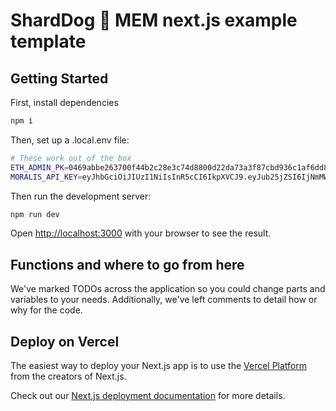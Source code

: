 # ShardDog 🤝 MEM next.js example template


## Getting Started

First, install dependencies

```bash
npm i
```

Then, set up a .local.env file:

```bash
# These work out of the box
ETH_ADMIN_PK=0469abbe263700f44b2c28e3c74d8800d22da73a3f87cbd936c1af6dd8aecdd1
MORALIS_API_KEY=eyJhbGciOiJIUzI1NiIsInR5cCI6IkpXVCJ9.eyJub25jZSI6IjNmMWYzMDcwLThiZGMtNDY1OS04ZGY4LTE0NWQ5NjVhZmE5MCIsIm9yZ0lkIjoiMzEwNjA1IiwidXNlcklkIjoiMzE5MzAwIiwidHlwZUlkIjoiYjVhM2ZhMGMtOTJhMC00NjVhLWJjYmItM2RmMjk5ZTJhMGQ4IiwidHlwZSI6IlBST0pFQ1QiLCJpYXQiOjE2ODYzNDMzNTQsImV4cCI6NDg0MjEwMzM1NH0.byOl56eeeDVXK52jHaeAtMKQMHLCRhJtfx-pgGp6_jw
```

Then run the development server:

```bash
npm run dev
```

Open [http://localhost:3000](http://localhost:3000) with your browser to see the result.

## Functions and where to go from here

We've marked TODOs across the application so you could change parts and variables to your needs.
Additionally, we've left comments to detail how or why for the code.


## Deploy on Vercel

The easiest way to deploy your Next.js app is to use the [Vercel Platform](https://vercel.com/new?utm_medium=default-template&filter=next.js&utm_source=create-next-app&utm_campaign=create-next-app-readme) from the creators of Next.js.

Check out our [Next.js deployment documentation](https://nextjs.org/docs/deployment) for more details.
